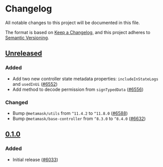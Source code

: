 # Changelog

All notable changes to this project will be documented in this file.

The format is based on [Keep a Changelog](https://keepachangelog.com/en/1.0.0/),
and this project adheres to [Semantic Versioning](https://semver.org/spec/v2.0.0.html).

## [Unreleased]

### Added

- Add two new controller state metadata properties: `includeInStateLogs` and `usedInUi` ([#6552](https://github.com/MetaMask/core/pull/6552))
- Add method to decode permission from `signTypedData` ([#6556](https://github.com/MetaMask/core/pull/6556))

### Changed

- Bump `@metamask/utils` from `^11.4.2` to `^11.8.0` ([#6588](https://github.com/MetaMask/core/pull/6588))
- Bump `@metamask/base-controller` from `^8.3.0` to `^8.4.0` ([#6632](https://github.com/MetaMask/core/pull/6632))

## [0.1.0]

### Added

- Initial release ([#6033](https://github.com/MetaMask/core/pull/6033))

[Unreleased]: https://github.com/MetaMask/core/compare/@metamask/gator-permissions-controller@0.1.0...HEAD
[0.1.0]: https://github.com/MetaMask/core/releases/tag/@metamask/gator-permissions-controller@0.1.0
